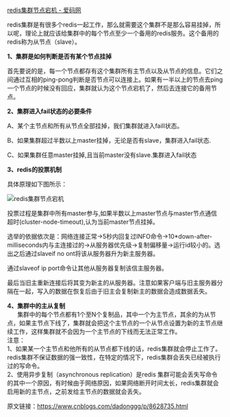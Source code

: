 [redis集群节点宕机 - 爱码网](https://www.likecs.com/show-305747638.html)

redis集群是有很多个redis一起工作，那么就需要这个集群不是那么容易挂掉，所以呢，理论上就应该给集群中的每个节点至少一个备用的redis服务。这个备用的redis称为从节点（slave）。

**1、集群是如何判断是否有某个节点挂掉**

首先要说的是，每一个节点都存有这个集群所有主节点以及从节点的信息。它们之间通过互相的ping-pong判断是否节点可以连接上。如果有一半以上的节点去ping一个节点的时候没有回应，集群就认为这个节点宕机了，然后去连接它的备用节点。

**2、集群进入fail状态的必要条件**

A、某个主节点和所有从节点全部挂掉，我们集群就进入faill状态。

B、如果集群超过半数以上master挂掉，无论是否有slave，集群进入fail状态.

C、如果集群任意master挂掉,且当前master没有slave.集群进入fail状态

**3、redis的投票机制**

具体原理如下图所示：

![redis集群节点宕机](https://www.likecs.com/default/index/img?u=L2RlZmF1bHQvaW5kZXgvaW1nP3U9YUhSMGNITTZMeTlwYldGblpYTXlNREUxTG1OdVlteHZaM011WTI5dEwySnNiMmN2TVRFd05EQTRNaTh5TURFM01ESXZNVEV3TkRBNE1pMHlNREUzTURJeE1USXlNak13TmpBM01pMHhPRGN6TVRFek1UazVMbkJ1Wnc9PQ== "redis集群节点宕机")

投票过程是集群中所有master参与,如果半数以上master节点与master节点通信超时(cluster-node-timeout),认为当前master节点挂掉。

选举的依据依次是：网络连接正常->5秒内回复过INFO命令->10\*down-after-milliseconds内与主连接过的->从服务器优先级->复制偏移量->运行id较小的。选出之后通过slaveif no ont将该从服务器升为新主服务器。

通过slaveof ip port命令让其他从服务器复制该信主服务器。

最后当旧主重新连接后将其变为新主的从服务器。注意如果客户端与旧主服务器分隔在一起，写入的数据在恢复后由于旧主会复制新主的数据会造成数据丢失。

**4、集群中的主从复制**  
      集群中的每个节点都有1个至N个复制品，其中一个为主节点，其余的为从节点，如果主节点下线了，集群就会把这个主节点的一个从节点设置为新的主节点继续工作，这样集群就不会因为一个主节点的下线而无法正常工作。  
注意：  
1、如果某一个主节点和他所有的从节点都下线的话，redis集群就会停止工作了。redis集群不保证数据的强一致性，在特定的情况下，redis集群会丢失已经被执行过的写命令。  
2、使用异步复制（asynchronous replication）是redis 集群可能会丢失写命令的其中一个原因，有时候由于网络原因，如果网络断开时间太长，redis集群就会启用新的主节点，之前发给主节点的数据就会丢失。

原文链接：https://www.cnblogs.com/dadonggg/p/8628735.html